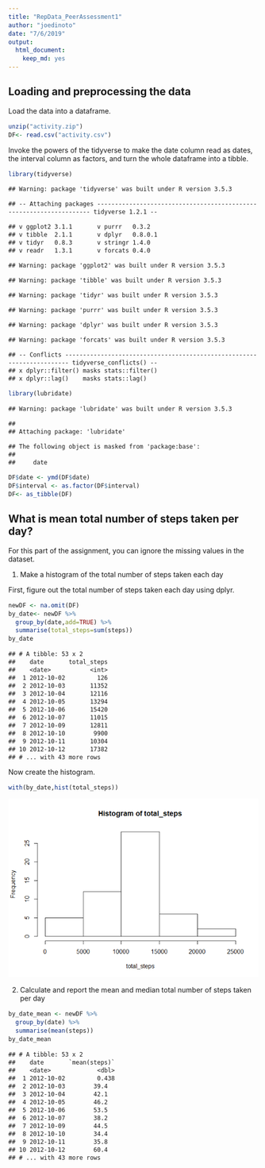 ```yaml
---
title: "RepData_PeerAssessment1"
author: "joedinoto"
date: "7/6/2019"
output: 
  html_document: 
    keep_md: yes
---
```




## Loading and preprocessing the data

Load the data into a dataframe.

```r
unzip("activity.zip")
DF<- read.csv("activity.csv")
```
Invoke the powers of the tidyverse to make the date column read as dates, the interval column as factors, and turn the whole dataframe into a tibble.

```r
library(tidyverse)
```

```
## Warning: package 'tidyverse' was built under R version 3.5.3
```

```
## -- Attaching packages -------------------------------------------------------------------- tidyverse 1.2.1 --
```

```
## v ggplot2 3.1.1       v purrr   0.3.2  
## v tibble  2.1.1       v dplyr   0.8.0.1
## v tidyr   0.8.3       v stringr 1.4.0  
## v readr   1.3.1       v forcats 0.4.0
```

```
## Warning: package 'ggplot2' was built under R version 3.5.3
```

```
## Warning: package 'tibble' was built under R version 3.5.3
```

```
## Warning: package 'tidyr' was built under R version 3.5.3
```

```
## Warning: package 'purrr' was built under R version 3.5.3
```

```
## Warning: package 'dplyr' was built under R version 3.5.3
```

```
## Warning: package 'forcats' was built under R version 3.5.3
```

```
## -- Conflicts ----------------------------------------------------------------------- tidyverse_conflicts() --
## x dplyr::filter() masks stats::filter()
## x dplyr::lag()    masks stats::lag()
```

```r
library(lubridate)
```

```
## Warning: package 'lubridate' was built under R version 3.5.3
```

```
## 
## Attaching package: 'lubridate'
```

```
## The following object is masked from 'package:base':
## 
##     date
```

```r
DF$date <- ymd(DF$date)
DF$interval <- as.factor(DF$interval)
DF<- as_tibble(DF)
```


## What is mean total number of steps taken per day?

For this part of the assignment, you can ignore the missing values in the dataset.

 1. Make a histogram of the total number of steps taken each day
 
First, figure out the total number of steps taken each day using dplyr. 

```r
newDF <- na.omit(DF)
by_date<- newDF %>%
  group_by(date,add=TRUE) %>%
  summarise(total_steps=sum(steps))
by_date
```

```
## # A tibble: 53 x 2
##    date       total_steps
##    <date>           <int>
##  1 2012-10-02         126
##  2 2012-10-03       11352
##  3 2012-10-04       12116
##  4 2012-10-05       13294
##  5 2012-10-06       15420
##  6 2012-10-07       11015
##  7 2012-10-09       12811
##  8 2012-10-10        9900
##  9 2012-10-11       10304
## 10 2012-10-12       17382
## # ... with 43 more rows
```

Now create the histogram.

```r
with(by_date,hist(total_steps))
```

![](RepData_PeerAssessment1_files/figure-html/unnamed-chunk-4-1.png)<!-- -->

 2. Calculate and report the mean and median total number of steps taken per day

```r
by_date_mean <- newDF %>%
  group_by(date) %>%
  summarise(mean(steps))
by_date_mean
```

```
## # A tibble: 53 x 2
##    date       `mean(steps)`
##    <date>             <dbl>
##  1 2012-10-02         0.438
##  2 2012-10-03        39.4  
##  3 2012-10-04        42.1  
##  4 2012-10-05        46.2  
##  5 2012-10-06        53.5  
##  6 2012-10-07        38.2  
##  7 2012-10-09        44.5  
##  8 2012-10-10        34.4  
##  9 2012-10-11        35.8  
## 10 2012-10-12        60.4  
## # ... with 43 more rows
```
